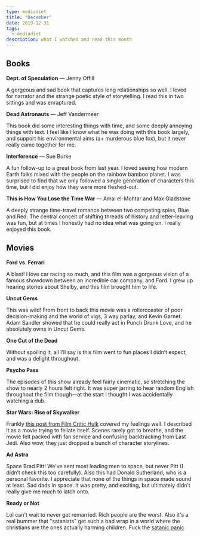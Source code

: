```yaml
---
type: mediadiet
title: "December"
date: 2019-12-31
tags:
  - mediadiet
description: what I watched and read this month
---
```


## Books

**Dept. of Speculation** — Jenny Offill

A gorgeous and sad book that captures long relationships so well. I loved for narrator and the strange poetic style of storytelling. I read this in two sittings and was enraptured.

**Dead Astronauts** — Jeff Vandermeer

This book did some interesting things with time, and some deeply annoying things with text. I feel like I know what he was doing with this book largely, and support his environmental aims (a+ murderous blue fox), but it never really came together for me.

**Interference** — Sue Burke

A fun follow-up to a great book from last year. I loved seeing how modern Earth folks mixed with the people on the rainbow bamboo planet. I was surprised to find that we only followed a single generation of characters this time, but I did enjoy how they were more fleshed-out.

**This is How You Lose the Time War** — Amal el-Mohtar and Max Gladstone

A deeply strange time-travel romance between two competing spies, Blue and Red. The central conceit of shifting threads of history and letter-leaving was fun, but at times I honestly had no idea what was going on. I really enjoyed this book.

## Movies

**Ford vs. Ferrari**

A blast! I love car racing so much, and this film was a gorgeous vision of a famous showdown between an incredible car company, and Ford. I grew up hearing stories about Shelby, and this film brought him to life.

**Uncut Gems**

This was wild! From front to back this movie was a rollercoaster of poor decision-making and the world of vigs, 3 way parlay, and Kevin Garnet. Adam Sandler showed that he could really act in Punch Drunk Love, and he absolutely owns in Uncut Gems.

**One Cut of the Dead**

Without spoiling it, all I’ll say is this film went to fun places I didn’t expect, and was a delight throughout.

**Psycho Pass**

The episodes of this show already feel fairly cinematic, so stretching the show to nearly 2 hours felt right. It was super jarring to hear random English throughout the film though—at the start I thought I was accidentally watching a dub.

**Star Wars: Rise of Skywalker**

Frankly [this post from Film Critic Hulk](https://www.patreon.com/posts/emperor-only-has-32504876) covered my feelings well. I described it as a movie trying to fellate itself. Scenes rarely got to breathe, and the movie felt packed with fan service and confusing backtracking from Last Jedi. Also wow, they just dropped a bunch of character storylines.

**Ad Astra**

Space Brad Pitt! We’ve sent most leading men to space, but never Pitt (I didn’t check this too carefully). Also this had Donald Sutherland, who is a personal favorite. I appreciate that none of the things in space made sound at least. Sad dads in space. It was pretty, and exciting, but ultimately didn’t really give me much to latch onto.

**Ready or Not**

Lol can't wait to never get remarried. Rich people are the worst. Also it's a real bummer that "satanists" get such a bad wrap in a world where the christians are the ones actually harming children. Fuck the [satanic panic](https://overcast.fm/+VX6lxzezs)
